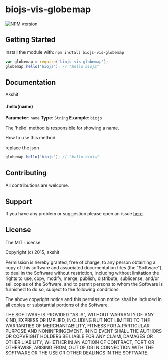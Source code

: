 # biojs-vis-globemap

[![NPM version](http://img.shields.io/npm/v/biojs-vis-globemap.svg)](https://www.npmjs.org/package/biojs-vis-globemap) 

> 

## Getting Started
Install the module with: `npm install biojs-vis-globemap`

```javascript
var globemap = require('biojs-vis-globemap');
globemap.hello("biojs"); // "hello biojs"
```

## Documentation
Akshit
#### .hello(name)

**Parameter**: `name`
**Type**: `String`
**Example**: `biojs`

The 'hello' method is responsible for showing a name.

How to use this method

replace the json

```javascript
globemap.hello('biojs'); // "hello biojs"
```

## Contributing

All contributions are welcome.

## Support

If you have any problem or suggestion please open an issue [here](https://github.com/Akshit-/biojs-vis-globemap/issues).

## License 

The MIT License

Copyright (c) 2015, akshit

Permission is hereby granted, free of charge, to any person
obtaining a copy of this software and associated documentation
files (the "Software"), to deal in the Software without
restriction, including without limitation the rights to use,
copy, modify, merge, publish, distribute, sublicense, and/or sell
copies of the Software, and to permit persons to whom the
Software is furnished to do so, subject to the following
conditions:

The above copyright notice and this permission notice shall be
included in all copies or substantial portions of the Software.

THE SOFTWARE IS PROVIDED "AS IS", WITHOUT WARRANTY OF ANY KIND,
EXPRESS OR IMPLIED, INCLUDING BUT NOT LIMITED TO THE WARRANTIES
OF MERCHANTABILITY, FITNESS FOR A PARTICULAR PURPOSE AND
NONINFRINGEMENT. IN NO EVENT SHALL THE AUTHORS OR COPYRIGHT
HOLDERS BE LIABLE FOR ANY CLAIM, DAMAGES OR OTHER LIABILITY,
WHETHER IN AN ACTION OF CONTRACT, TORT OR OTHERWISE, ARISING
FROM, OUT OF OR IN CONNECTION WITH THE SOFTWARE OR THE USE OR
OTHER DEALINGS IN THE SOFTWARE.

